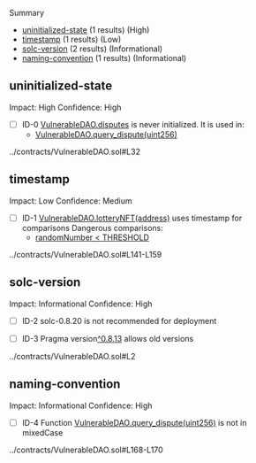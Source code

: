 Summary
 - [uninitialized-state](#uninitialized-state) (1 results) (High)
 - [timestamp](#timestamp) (1 results) (Low)
 - [solc-version](#solc-version) (2 results) (Informational)
 - [naming-convention](#naming-convention) (1 results) (Informational)
## uninitialized-state
Impact: High
Confidence: High
 - [ ] ID-0
[VulnerableDAO.disputes](../contracts/VulnerableDAO.sol#L32) is never initialized. It is used in:
	- [VulnerableDAO.query_dispute(uint256)](../contracts/VulnerableDAO.sol#L168-L170)

../contracts/VulnerableDAO.sol#L32


## timestamp
Impact: Low
Confidence: Medium
 - [ ] ID-1
[VulnerableDAO.lotteryNFT(address)](../contracts/VulnerableDAO.sol#L141-L159) uses timestamp for comparisons
	Dangerous comparisons:
	- [randomNumber < THRESHOLD](../contracts/VulnerableDAO.sol#L151)

../contracts/VulnerableDAO.sol#L141-L159


## solc-version
Impact: Informational
Confidence: High
 - [ ] ID-2
solc-0.8.20 is not recommended for deployment

 - [ ] ID-3
Pragma version[^0.8.13](../contracts/VulnerableDAO.sol#L2) allows old versions

../contracts/VulnerableDAO.sol#L2


## naming-convention
Impact: Informational
Confidence: High
 - [ ] ID-4
Function [VulnerableDAO.query_dispute(uint256)](../contracts/VulnerableDAO.sol#L168-L170) is not in mixedCase

../contracts/VulnerableDAO.sol#L168-L170


